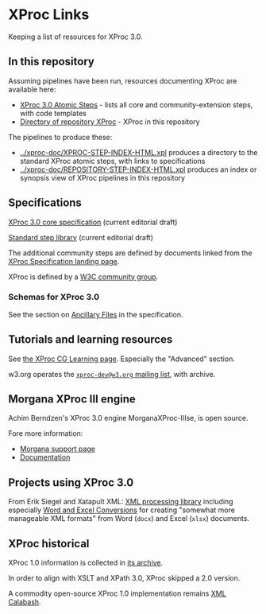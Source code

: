 # XProc Links

Keeping a list of resources for XProc 3.0.

## In this repository

Assuming pipelines have been run, resources documenting XProc are available here:

- [XProc 3.0 Atomic Steps](out/xproc-step-list.html) - lists all core and community-extension steps, with code templates
- [Directory of repository XProc](out/repository-step-list.html) - XProc in this repository

The pipelines to produce these:

- [../xproc-doc/XPROC-STEP-INDEX-HTML.xpl](../xproc-doc/XPROC-STEP-INDEX-HTML.xpl) produces a directory to the standard XProc atomic steps, with links to specifications
- [../xproc-doc/REPOSITORY-STEP-INDEX-HTML.xpl](../xproc-doc/REPOSITORY-STEP-INDEX-HTML.xpl) produces an index or synopsis view of XProc pipelines in this repository


## Specifications

[XProc 3.0 core specification](https://spec.xproc.org/master/head/xproc/) (current editorial draft)

[Standard step library](https://spec.xproc.org/master/head/steps/) (current editorial draft)

The additional community steps are defined by documents linked from the [XProc Specification landing page](https://xproc.org/specifications.html).

XProc is defined by a [W3C community group](https://www.w3.org/community/xproc-next/).

### Schemas for XProc 3.0

See the section on [Ancillary Files](https://spec.xproc.org/master/head/xproc/#ancillary-files) in the specification.

## Tutorials and learning resources

See [the XProc CG Learning page](https://xproc.org/learning.html). Especially the "Advanced" section.

w3.org operates the [`xproc-dev@w3.org` mailing list](https://lists.w3.org/Archives/Public/xproc-dev/), with archive.

## Morgana XProc III engine

Achim Berndzen's XProc 3.0 engine MorganaXProc-IIIse, is open source.

Fore more information:

- [Morgana support page](https://www.xml-project.com/morganaxproc-iiise.html)
- [Documentation](https://www.xml-project.com/manual/index.html)

## Projects using XProc 3.0

From Erik Siegel and Xatapult XML: [XML processing library](https://www.xtpxlib.org/) including especially [Word and Excel Conversions](https://xoffice.xtpxlib.org/) for creating "somewhat more manageable XML formats" from Word (`docx`) and Excel (`xlsx`) documents.

## XProc historical

XProc 1.0 information is collected in [its archive](https://archive.xproc.org/).

In order to align with XSLT and XPath 3.0, XProc skipped a 2.0 version.

A commodity open-source XProc 1.0 implementation remains [XML Calabash](https://xmlcalabash.com/).

